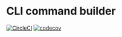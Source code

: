 # CLI command builder

[![CircleCI](https://circleci.com/gh/Sweetchuck/cli-cmd-builder.svg?style=svg)](https://circleci.com/gh/Sweetchuck/cli-cmd-builder)
[![codecov](https://codecov.io/gh/Sweetchuck/cli-cmd-builder/branch/master/graph/badge.svg)](https://codecov.io/gh/Sweetchuck/cli-cmd-builder)
